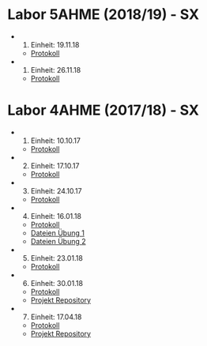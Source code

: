 # Labor 5AHME (2018/19) - SX

* 1. Einheit: 19.11.18
  * [Protokoll](beremm14/protokoll_g1_beremm14_2018-11-19.md)  
* 1. Einheit: 26.11.18
  * [Protokoll](beremm14/protokoll_g1_beremm14_2018-11-26.md)  

# Labor 4AHME (2017/18) - SX

* 1. Einheit: 10.10.17
  * [Protokoll](beremm14/README_2017-10-10.md)
* 2. Einheit: 17.10.17 
  * [Protokoll](beremm14/README_2017-10-17.md)
* 3. Einheit: 24.10.17
  * [Protokoll](beremm14/README_2017-10-24.md)
* 4. Einheit: 16.01.18 
  * [Protokoll](beremm14/README_2018_01_16.md) 
  * [Dateien Übung 1](beremm14/Makefiles/ue01/) 
  * [Dateien Übung 2](beremm14/Makefiles/ue02/)
* 5. Einheit: 23.01.18
  * [Protokoll](beremm14/README_2018-1-23.md)
* 6. Einheit: 30.01.18
  * [Protokoll](beremm14/README_2018-01-30.md)
  * [Projekt Repository](https://github.com/beremm14/Temperaturmessung_sure/tree/master/Temperaturmessung)
* 7. Einheit: 17.04.18
  * [Protokoll](beremm14/README_2018-04-17.md)
  * [Projekt Repository](https://github.com/beremm14/Temperaturmessung_sure/tree/master/Temperaturmessung)
